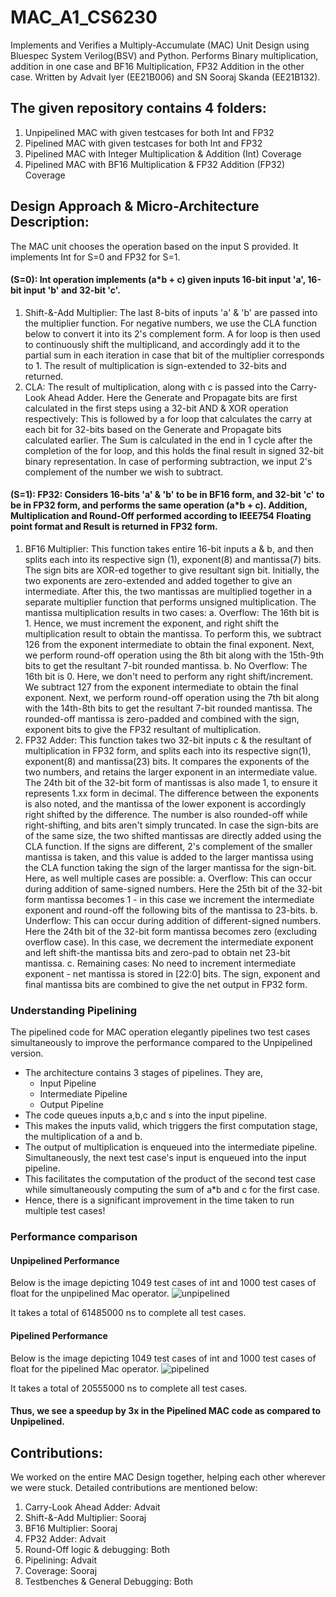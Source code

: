 # MAC_A1_CS6230
Implements and Verifies a Multiply-Accumulate (MAC) Unit Design using Bluespec System Verilog(BSV) and Python. Performs Binary multiplication, addition in one case and BF16 Multiplication, FP32 Addition in the other case.  Written by Advait Iyer (EE21B006) and SN Sooraj Skanda (EE21B132).

## The given repository contains 4 folders:

1. Unpipelined MAC with given testcases for both Int and FP32
2. Pipelined MAC with given testcases for both Int and FP32
3. Pipelined MAC with Integer Multiplication & Addition (Int) Coverage
4. Pipelined MAC with BF16 Multiplication & FP32 Addition (FP32) Coverage

## Design Approach & Micro-Architecture Description:
The MAC unit chooses the operation based on the input S provided. It implements Int for S=0 and FP32 for S=1.

#### (S=0): Int operation implements (a*b + c) given inputs 16-bit input 'a', 16-bit input 'b' and 32-bit 'c'. 
1. Shift-&-Add Multiplier: The last 8-bits of inputs 'a' & 'b' are passed into the multiplier function. For negative numbers, we use the CLA function below to convert it into its 2's complement form. A for loop is then used to continuously shift the multiplicand, and accordingly add it to the partial sum in each iteration in case that bit of the multiplier corresponds to 1. The result of multiplication is sign-extended to 32-bits and returned.
2. CLA: The result of multiplication, along with c is passed into the Carry-Look Ahead Adder. Here the Generate and Propagate bits are first calculated in the first steps using a 32-bit AND & XOR operation respectively: This is followed by a for loop that calculates the carry at each bit for 32-bits based on the Generate and Propagate bits calculated earlier. The Sum is calculated in the end in 1 cycle after the completion of the for loop, and this holds the final result in signed 32-bit binary representation. In case of performing subtraction, we input 2's complement of the number we wish to subtract.

#### (S=1): FP32: Considers 16-bits 'a' & 'b' to be in BF16 form, and 32-bit 'c' to be in FP32 form, and performs the same operation (a*b + c). Addition, Multiplication and Round-Off performed according to IEEE754 Floating point format and Result is returned in FP32 form.
1. BF16 Multiplier: This function takes entire 16-bit inputs a & b, and then splits each into its respective sign (1), exponent(8) and mantissa(7) bits. The sign bits are XOR-ed together to give resultant sign bit. Initially, the two exponents are zero-extended and added together to give an intermediate. After this, the two mantissas are multiplied together in a separate multiplier function that performs unsigned multiplication. The mantissa multiplication results in two cases:
a. Overflow: The 16th bit is 1. Hence, we must increment the exponent, and right shift the multiplication result to obtain the mantissa. To perform this, we subtract 126 from the exponent intermediate to obtain the final exponent. Next, we perform round-off operation using the 8th bit along with the 15th-9th bits to get the resultant 7-bit rounded mantissa. 
b. No Overflow: The 16th bit is 0. Here, we don't need to perform any right shift/increment. We subtract 127 from the exponent intermediate to obtain the final exponent. Next, we perform round-off operation using the 7th bit along with the 14th-8th bits to get the resultant 7-bit rounded mantissa. 
The rounded-off mantissa is zero-padded and combined with the sign, exponent bits to give the FP32 resultant of multiplication.
2. FP32 Adder: This function takes two 32-bit inputs c & the resultant of multiplication in FP32 form, and splits each into its respective sign(1), exponent(8) and mantissa(23) bits. It compares the exponents of the two numbers, and retains the larger exponent in an intermediate value. The 24th bit of the 32-bit form of mantissas is also made 1, to ensure it represents 1.xx form in decimal. The difference between the exponents is also noted, and the mantissa of the lower exponent is accordingly right shifted by the difference. The number is also rounded-off while right-shifting, and bits aren't simply truncated. In case the sign-bits are of the same size, the two shifted mantissas are directly added using the CLA function. If the signs are different, 2's complement of the smaller mantissa is taken, and this value is added to the larger mantissa using the CLA function taking the sign of the larger mantissa for the sign-bit. Here, as well multiple cases are possible:
a. Overflow: This can occur during addition of same-signed numbers. Here the 25th bit of the 32-bit form mantissa becomes 1 - in this case we increment the intermediate exponent and round-off the following bits of the mantissa to 23-bits.
b. Underflow: This can occur during addition of different-signed numbers. Here the 24th bit of the 32-bit form mantissa becomes zero (excluding overflow case). In this case, we decrement the intermediate exponent and left shift-the mantissa bits and zero-pad to obtain net 23-bit mantissa.
c. Remaining cases: No need to increment intermediate exponent - net mantissa is stored in [22:0] bits. 
The sign, exponent and final mantissa bits are combined to give the net output in FP32 form.


### Understanding Pipelining

The pipelined code for MAC operation elegantly pipelines two test cases simultaneously to improve the performance compared to the Unpipelined version. 
- The architecture contains 3 stages of pipelines. They are,
  - Input Pipeline
  - Intermediate Pipeline
  - Output Pipeline
 - The code queues inputs a,b,c and s into the input pipeline.
 - This makes the inputs valid, which triggers the first computation stage, the multiplication of a and b.
 - The output of multiplication is enqueued into the intermediate pipeline. Simultaneously, the next test case's input is enqueued into the input pipeline.
 - This facilitates the computation of the product of the second test case while simultaneously computing the sum of a*b and c for the first case.
 - Hence, there is a significant improvement in the time taken to run multiple test cases!

### Performance comparison

#### Unpipelined Performance

Below is the image depicting 1049 test cases of int and 1000 test cases of float for the unpipelined Mac operator.
![unpipelined](https://github.com/user-attachments/assets/6a75e9eb-db5b-4f5e-9b8b-f5744990c558)

It takes a total of 61485000 ns to complete all test cases.

#### Pipelined Performance

Below is the image depicting 1049 test cases of int and 1000 test cases of float for the pipelined Mac operator.
![pipelined](https://github.com/user-attachments/assets/d402dc32-4016-4569-b2bf-1befe7e72535)

It takes a total of 20555000 ns to complete all test cases.
#### Thus, we see a speedup by 3x in the Pipelined MAC code as compared to Unpipelined.

## Contributions:

We worked on the entire MAC Design together, helping each other wherever we were stuck. Detailed contributions are mentioned below:
1. Carry-Look Ahead Adder: Advait
2. Shift-&-Add Multiplier: Sooraj
3. BF16 Multiplier: Sooraj
4. FP32 Adder: Advait
5. Round-Off logic & debugging: Both
6. Pipelining: Advait
7. Coverage: Sooraj
8. Testbenches & General Debugging: Both



